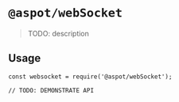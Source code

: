 # `@aspot/webSocket`

> TODO: description

## Usage

```
const websocket = require('@aspot/webSocket');

// TODO: DEMONSTRATE API
```
